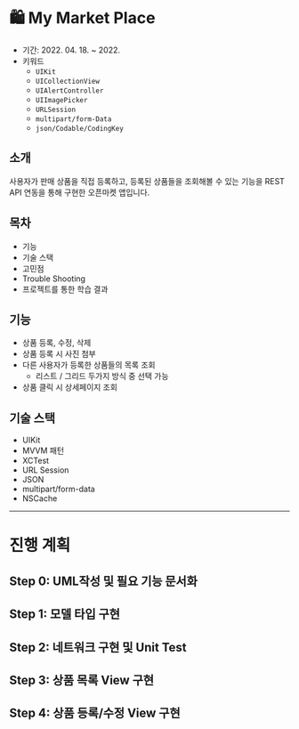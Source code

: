 # 🛍 My Market Place

- 기간: 2022. 04. 18. ~ 2022. 
- 키워드
  - `UIKit`
  - `UICollectionView`
  - `UIAlertController`
  - `UIImagePicker`
  - `URLSession`
  - `multipart/form-Data`
  - `json/Codable/CodingKey`
 ## 소개
 사용자가 판매 상품을 직접 등록하고, 등록된 상품들을 조회해볼 수 있는 기능을 REST API 연동을 통해 구현한 오픈마켓 앱입니다. 


## 목차
- 기능
- 기술 스택
- 고민점
- Trouble Shooting
- 프로젝트를 통한 학습 결과

## 기능
- 상품 등록, 수정, 삭제
- 상품 등록 시 사진 첨부
- 다른 사용자가 등록한 상품들의 목록 조회
  - 리스트 / 그리드 두가지 방식 중 선택 가능
- 상품 클릭 시 상세페이지 조회

## 기술 스택
- UIKit
- MVVM 패턴
- XCTest
- URL Session
- JSON
- multipart/form-data
- NSCache



---
# 진행 계획
## Step 0: UML작성 및 필요 기능 문서화
## Step 1: 모델 타입 구현
## Step 2: 네트워크 구현 및 Unit Test
## Step 3: 상품 목록 View 구현
## Step 4: 상품 등록/수정 View 구현
